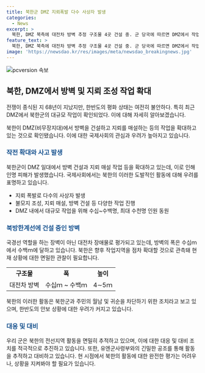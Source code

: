 ```yaml
---
title: 북한군 DMZ 지뢰폭발 다수 사상자 발생
categories:
  - News
excerpt: >
  북한, DMZ 북측에 대전차 방벽 추정 구조물 4곳 건설 중. 군 당국에 따르면 DMZ에서 작업 중이던 북한군 다수 인원이 지뢰 폭발로 사상자 발생. 북한은 전선지역에서 불모지 조성과 지뢰 작업 진행 중. 북한의 군사적 조치로 평가되며, 군사분계선(MDL)을 국경선화하는 활동도 분석 중. 대전차 방벽 추정 구조물은 북측 통문 4곳에 4∼5ｍ 높이로 건설 중. 북한군은 DMZ 내 10여곳에서 인원을 동원, 다양한 작업을 진행하고 있으며, 국경선 역할을 하는 장벽으로평가.
feature_text: >
  북한, DMZ 북측에 대전차 방벽 추정 구조물 4곳 건설 중. 군 당국에 따르면 DMZ에서 작업 중이던 북한군 다수 인원이 지뢰 폭발로 사상자 발생. 북한은 전선지역에서 불모지 조성과 지뢰 작업 진행 중. 북한의 군사적 조치로 평가되며, 군사분계선(MDL)을 국경선화하는 활동도 분석 중. 대전차 방벽 추정 구조물은 북측 통문 4곳에 4∼5ｍ 높이로 건설 중. 북한군은 DMZ 내 10여곳에서 인원을 동원, 다양한 작업을 진행하고 있으며, 국경선 역할을 하는 장벽으로평가.
image: 'https://newsdao.kr/res/images/meta/newsdao_breakingnews.jpg'
---
```


<p><img src="https://newsdao.kr/res/images/meta/newsdao_breakingnews.jpg" alt="pcversion 속보" /></p>

<h2 data-ke-size="size26">북한, DMZ에서 방벽 및 지뢰 조성 작업 확대</h2>

<p>전쟁이 종식된 지 68년이 지났지만, 한반도의 평화 상태는 여전히 불안하다. 특히 최근 DMZ에서 북한군의 대규모 작업이 확인되었다. 이에 대해 자세히 알아보겠습니다.</p>

<p data-ke-size="size16">북한이 DMZ(비무장지대)에서 방벽을 건설하고 지뢰를 매설하는 등의 작업을 확대하고 있는 것으로 확인됐습니다. 이에 대한 국제사회의 관심과 우려가 높아지고 있습니다.</p>

<h3 data-ke-size="size24"><b><span style="color: #1a5490;">작전 확대와 사고 발생</span></b></h3>

<p>북한군이 DMZ 일대에서 방벽 건설과 지뢰 매설 작업 등을 확대하고 있는데, 이로 인해 인명 피해가 발생했습니다. 국제사회에서는 북한의 이러한 도발적인 활동에 대해 우려를 표명하고 있습니다.</p>

<ul>
  <li>지뢰 폭발로 다수의 사상자 발생</li>
  <li>불모지 조성, 지뢰 매설, 방벽 건설 등 다양한 작업 진행</li>
  <li>DMZ 내에서 대규모 작업을 위해 수십~수백명, 최대 수천명 인원 동원</li>
</ul>

<h3 data-ke-size="size24"><b><span style="color: #1a5490;">북방한계선에 건설 중인 방벽</span></b></h3>

<p>국경선 역할을 하는 장벽이 아닌 대전차 장애물로 평가되고 있는데, 방벽의 폭은 수십ｍ에서 수백ｍ에 달하고 있습니다. 북한은 향후 작업지역을 점차 확대할 것으로 관측돼 현재 상황에 대한 면밀한 관찰이 필요합니다.</p>

<table>
  <tr>
    <td style="text-align: center; height: 17px;"><b>구조물</b></td>
    <td style="text-align: center; height: 17px;"><b>폭</b></td>
    <td style="text-align: center; height: 17px;"><b>높이</b></td>
  </tr>
  <tr>
    <td style="text-align: center; height: 17px;">대전차 방벽</td>
    <td style="text-align: center; height: 17px;">수십ｍ ~ 수백ｍ</td>
    <td style="text-align: center; height: 17px;">4∼5ｍ</td>
  </tr>
</table>

<p>북한의 이러한 활동은 북한군과 주민의 월남 및 귀순을 차단하기 위한 조치라고 보고 있으며, 한반도의 안보 상황에 대한 우려가 커지고 있습니다.</p>

<h3 data-ke-size="size24"><b><span style="color: #1a5490;">대응 및 대비</span></b></h3>

<p>우리 군은 북한의 전선지역 활동을 면밀히 추적하고 있으며, 이에 대한 대응 및 대비 조치를 적극적으로 추진하고 있습니다. 또한, 유엔군사령부와의 긴밀한 공조를 통해 활동을 추적하고 대비하고 있습니다. 현 시점에서 북한의 활동에 대한 완전한 평가는 어려우나, 상황을 지켜봐야 할 필요가 있습니다.</p>

